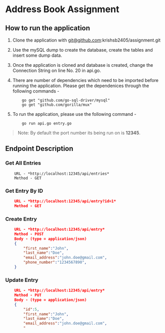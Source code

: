 # Address Book Assignment

## How to run the application

1. Clone the application with git@github.com:krishsb2405/assignment.git

2. Use the mySQL dump to create the database, create the tables and insert some dump data.

3. Once the application is cloned and database is created, change the Connection String on line No. 20 in api.go.

4. There are number of dependencies which need to be imported before running the application. Please get the dependenices through the following commands -

    ```shell
        go get "github.com/go-sql-driver/mysql"
        go get "github.com/gorilla/mux"
    ```

5. To run the application, please use the following command -

    ```shell
        go run api.go entry.go
    ```
> Note: By default the port number its being run on is **12345**.

## Endpoint Description

### Get All Entries

```
    URL - *http://localhost:12345/api/entries*
    Method - GET
```

### Get Entry By ID

```JSON
    URL - *http://localhost:12345/api/entry?id=1*
    Method - GET
```

### Create Entry

```JSON
    URL - *http://localhost:12345/api/entry*
    Method - POST
    Body - (type = application/json)
    {
    	"first_name":"John",
    	"last_name":"Doe",
    	"email_address":"john.doe@gmail.com",
    	"phone_number":"1234567890",
    }
```

### Update Entry

```JSON
    URL - *http://localhost:12345/api/entry*
    Method - PUT
    Body - (type = application/json)
    {
        "id":5,
    	"first_name":"John",
    	"last_name":"Doe",
    	"email_address":"john.doe@gmail.com",
    	"
```